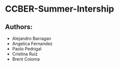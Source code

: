 # CCBER-Summer-Intership
## Authors:
- Alejandro Barragan
- Angelica Fernandez
- Paolo Pedrigal
- Cristina Ruiz
- Brent Coloma
